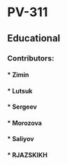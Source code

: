 # PV-311
## Educational

### Contributors:

#### * Zimin
#### * Lutsuk
#### * Sergeev
#### * Morozova
#### * Saliyov
#### * RJAZSKIKH
